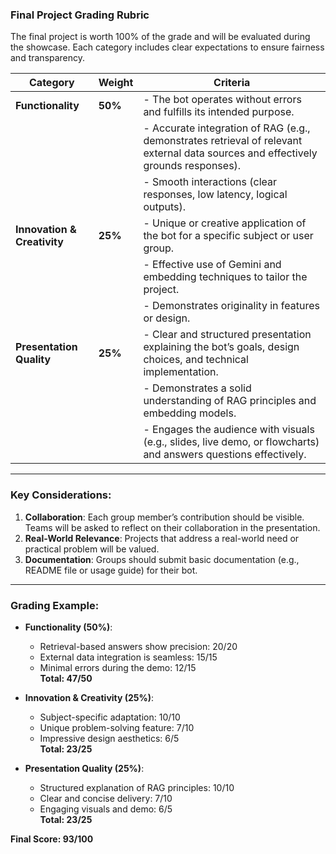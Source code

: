 ### **Final Project Grading Rubric**  
The final project is worth 100% of the grade and will be evaluated during the showcase. Each category includes clear expectations to ensure fairness and transparency.

| **Category**             | **Weight** | **Criteria**                                                                                                                                             |
|--------------------------|------------|-----------------------------------------------------------------------------------------------------------------------------------------------------------|
| **Functionality**        | **50%**    | - The bot operates without errors and fulfills its intended purpose.                                                                                      |
|                          |            | - Accurate integration of RAG (e.g., demonstrates retrieval of relevant external data sources and effectively grounds responses).                          |
|                          |            | - Smooth interactions (clear responses, low latency, logical outputs).                                                                                    |
| **Innovation & Creativity** | **25%**    | - Unique or creative application of the bot for a specific subject or user group.                                                                         |
|                          |            | - Effective use of Gemini and embedding techniques to tailor the project.                                                                                 |
|                          |            | - Demonstrates originality in features or design.                                                                                                         |
| **Presentation Quality** | **25%**    | - Clear and structured presentation explaining the bot’s goals, design choices, and technical implementation.                                              |
|                          |            | - Demonstrates a solid understanding of RAG principles and embedding models.                                                                              |
|                          |            | - Engages the audience with visuals (e.g., slides, live demo, or flowcharts) and answers questions effectively.                                            |

---

### **Key Considerations**:
1. **Collaboration**: Each group member’s contribution should be visible. Teams will be asked to reflect on their collaboration in the presentation.
2. **Real-World Relevance**: Projects that address a real-world need or practical problem will be valued.
3. **Documentation**: Groups should submit basic documentation (e.g., README file or usage guide) for their bot.

---

### **Grading Example**:

- **Functionality (50%)**:
   - Retrieval-based answers show precision: 20/20
   - External data integration is seamless: 15/15
   - Minimal errors during the demo: 12/15  
   **Total: 47/50**

- **Innovation & Creativity (25%)**:
   - Subject-specific adaptation: 10/10
   - Unique problem-solving feature: 7/10
   - Impressive design aesthetics: 6/5  
   **Total: 23/25**

- **Presentation Quality (25%)**:
   - Structured explanation of RAG principles: 10/10
   - Clear and concise delivery: 7/10
   - Engaging visuals and demo: 6/5  
   **Total: 23/25**

**Final Score: 93/100**

